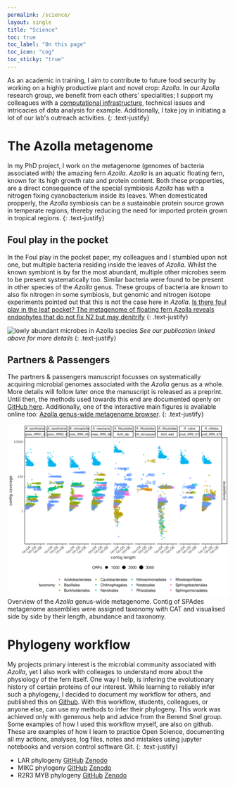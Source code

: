 ```yaml
---
permalink: /science/
layout: single
title: "Science"
toc: true
toc_label: "On this page"
toc_icon: "cog"
toc_sticky: "true"
---
```


As an academic in training, I aim to contribute to future food security by working on a highly productive plant and novel crop: _Azolla_.
In our _Azolla_ research group, we benefit from each others' specialities; 
I support my colleagues with a [computational infrastructure](/blog/post-mpp-server), technical issues and intricacies of data analysis for example. 
Additionally, I take joy in initiating a lot of our lab's outreach activities. 
{: .text-justify}


# The Azolla metagenome
In my PhD project, I work on the metagenome (genomes of bacteria associated with) the amazing fern _Azolla_. 
_Azolla_ is an aquatic floating fern, known for its high growth rate and protein content.
Both these propperties, are a direct consequence of the special symbiosis _Azolla_ has with a nitrogen fixing cyanobacterium inside its leaves.
When domesticated propperly, the _Azolla_ symbiosis can be a sustainable protein source grown in temperate regions,
thereby reducing the need for imported protein grown in tropical regions.
{: .text-justify}

## Foul play in the pocket
In the Foul play in the pocket paper, my colleagues and I stumbled upon not one, but multiple bacteria residing inside the leaves of _Azolla_.
Whilst the known symbiont is by far the most abundant, multiple other microbes seem to be present systematically too. 
Similar bacteria were found to be present in other species of the _Azolla_ genus.
These groups of bacteria are known to also fix nitrogen in some symbiosis, but genomic and nitrogen isotope experiments pointed out that this is not the case here in _Azolla_.
[Is there foul play in the leaf pocket? The metagenome of floating fern Azolla reveals endophytes that do not fix N2 but may denitrify](https://doi.org/10.1111/nph.14843)
{: .text-justify}

![lowly abundant microbes in _Azolla_ species](https://nph.onlinelibrary.wiley.com/cms/asset/a5839007-9b9b-4a24-9145-6407ee51562f/nph14843-fig-0002-m.jpg)
_See our publication linked above for more details_
{: .text-justify}

## Partners & Passengers
The partners & passengers manuscript focusses on systematically acquiring microbial genomes associated with the _Azolla_ genus as a whole.
More details will follow later once the manuscript is released as a preprint.
Until then, the methods used towards this end are documented openly on [GitHub here](https://github.com/lauralwd/azolla_genus_metagenome).
Additionally, one of the interactive main figures is available online too: [Azolla genus-wide metagenome browser](/blog/AGMB). 
{: .text-justify}

![The _Azolla_ genus-wide metagenome](/assets/images/Azolla_genus_metagenome-order.png)
Overview of the _Azolla_ genus-wide metagenome. 
Contig of SPAdes metagenome assemblies were assigned taxonomy with CAT and visualised side by side by their length, abundance and taxonomy.

# Phylogeny workflow
My projects primary interest is the microbial community associated with _Azolla_, yet I also work with colleages to understand more about the physiology of the fern itself.
One way I help, is infering the evolutionary history of certain proteins of our interest.
While learning to reliably infer such a phylogeny, I decided to document my workflow for others, and published this on [Github](https://github.com/lauralwd/lauras_phylogeny_wf).
With this workflow, students, colleagues, or anyone else, can use my methods to infer their phylogeny.
This work was achieved only with generous help and advice from the Berend Snel group.
Some examples of how I used this workflow myself, are also on github. 
These are examples of how I learn to practice Open Science, documenting all my actions, analyses, log files, notes and mistakes using jupyter notebooks and version control software Git.
{: .text-justify}

 - LAR phylogeny [GitHub](https://github.com/lauralwd/LAR_phylogeny_gungor-et-al-2020/tree/v1.00.00) [Zenodo](https://doi.org/10.5281/zenodo.3959057)
 - MIKC phylogeny [GitHub](https://github.com/lauralwd/MIKC_tree) [Zenodo](https://doi.org/10.5281/zenodo.4564374)
 - R2R3 MYB phylogeny [GitHub](https://github.com/lauralwd/azolla_MYBs) [Zenodo](https://doi.org/10.5281/zenodo.4564441)




